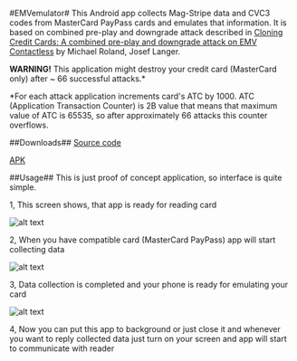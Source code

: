 #EMVemulator#
This Android app collects Mag-Stripe data and CVC3 codes from MasterCard PayPass cards and emulates that information.
It is based on combined pre-play and downgrade attack described in [Cloning Credit Cards: A combined pre-play and downgrade attack on EMV Contactless](https://github.com/MatusKysel/EMVemulator/raw/master/Cloning%20Credit%20Cards%20A%20combined%20pre-play-Roland.pdf) by Michael Roland, Josef Langer.

**WARNING!** This application might destroy your credit card (MasterCard only) after ~ 66 successful attacks.*

*For each attack application increments card's ATC by 1000. ATC (Application Transaction Counter) is 2B value that means that maximum value of ATC is 65535, so after approximately 66 attacks this counter overflows.

##Downloads##
[Source code](https://github.com/MatusKysel/EMVemulator/archive/v1.1.zip)

[APK](https://github.com/MatusKysel/EMVemulator/releases/download/v1.1/EMVemulator.apk)

##Usage##
This is just proof of concept application, so interface is quite simple.

1, This screen shows, that app is ready for reading card

![alt text](https://github.com/MatusKysel/EMVemulator/raw/master/pic/Readermode.png "App is ready")

2, When you have compatible card (MasterCard PayPass) app will start collecting data

![alt text](https://github.com/MatusKysel/EMVemulator/raw/master/pic/Reading.png "Collecting data")

3, Data collection is completed and your phone is ready for emulating your card

![alt text](https://github.com/MatusKysel/EMVemulator/raw/master/pic/Completed.png "Finished")

4, Now you can put this app to background or just close it and whenever you want to reply collected data just turn on your screen and app will start to communicate with reader
